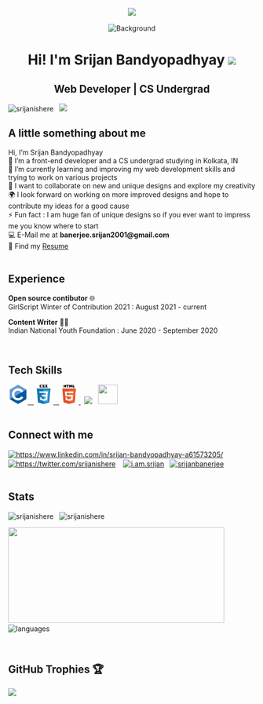 <p align="center">
  <a href="https://git.io/typing-svg"><img src="https://readme-typing-svg.herokuapp.com?font=Montserrat&color=F67E26&size=30&lines=Welcome+to+my+GitHub!"></a>
</p>

<p align="center">
     <img src="https://media4.giphy.com/media/WTjXuYA2y4o3UZly3W/giphy.gif?cid=ecf05e47zzzhse8btcz04b72yj6h89mircf0tqdlle77ikp3&rid=giphy.gif&ct=g" height="400px" width="500px" alt="Background">
</p>     
<h1 align="center">Hi! I'm Srijan Bandyopadhyay <img src="https://raw.githubusercontent.com/aemmadi/aemmadi/master/wave.gif" width="40px"></h1>
<h2 align="center">Web Developer | CS Undergrad </h2>
<p align="left"> <img src="https://komarev.com/ghpvc/?username=srijanishere&label=Profile%20views&color=0e75b6&style=flat" alt="srijanishere" /> &nbsp; <img src="https://badges.pufler.dev/repos/srijanishere" </p>
<h2>A little something about me</h2>
Hi, I’m Srijan Bandyopadhyay<br>
👀 I’m a front-end developer and a CS undergrad studying in Kolkata, IN<br>
🌱 I’m currently learning and improving my web development skills and trying to work on various projects<br>
💞️ I want to collaborate on new and unique designs and explore my creativity<br>
🌍 I look forward on working on more improved designs and hope to contribute my ideas for a good cause<br>
⚡ Fun fact : I am huge fan of unique designs so if you ever want to impress me you know where to start<br>
💻 E-Mail me at <strong>banerjee.srijan2001@gmail.com</strong><br>
📄 Find my <a href="https://drive.google.com/file/d/1OYR4JRzQvSpLhJ9B0v6aa0a3VBtecqCm/view?usp=sharing" alt="resume" target="_blank">Resume</a>
<br><br>
<h2>Experience</h2>
<p><strong>Open source contibutor</strong> 🌐<br>
GirlScript Winter of Contribution 2021 : August 2021 - current</p>

<p><strong>Content Writer</strong> ✍🏻<br>
Indian National Youth Foundation : June 2020 - September 2020</p>
<br>
<h2>Tech Skills</h2>
<p align="left"> <a href="https://www.cprogramming.com/" target="_blank"><img src="https://raw.githubusercontent.com/devicons/devicon/master/icons/c/c-original.svg" alt="c" width="40" height="40"/> </a> <a href="https://www.w3schools.com/cpp/" target="_blank">&nbsp;
<img src="https://raw.githubusercontent.com/devicons/devicon/master/icons/css3/css3-original-wordmark.svg" alt="css3" width="40" height="40"/> </a> <a href="https://dart.dev" target="_blank">&nbsp;
<img src="https://raw.githubusercontent.com/devicons/devicon/master/icons/html5/html5-original-wordmark.svg" alt="html5" width="40" height="40"/> <a href="https://developer.mozilla.org/en-US/docs/Web/JavaScript" target="_blank"></a>&nbsp;
<img src="https://cdn4.iconfinder.com/data/icons/logos-and-brands/512/181_Java_logo_logos-128.png" width="50px" height"60px">&nbsp;&nbsp;
<img src="https://cdn3.iconfinder.com/data/icons/social-media-2169/24/social_media_social_media_logo_git-256.png" width="40px" height="40px">  
<br><br>
<h2>Connect with me</h2>
<a href="https://www.linkedin.com/in/srijan-bandyopadhyay-a61573205/" target="blank"><img align="center" src="https://cdn2.iconfinder.com/data/icons/social-media-2199/64/social_media_isometric_14-linkedin-256.png" alt="https://www.linkedin.com/in/srijan-bandyopadhyay-a61573205/" height="40" width="40" /></a>&nbsp;&nbsp;&nbsp;
<a href="https://twitter.com/srijanishere" target="blank"><img align="center" src="https://cdn2.iconfinder.com/data/icons/social-media-2199/64/social_media_isometric_6-twitter-256.png" alt="https://twitter.com/srijanishere" height="40" width="40" /></a>&nbsp;&nbsp;&nbsp;
<a href="https://instagram.com/i.am.srijan" target="blank"><img align="center" src="https://cdn2.iconfinder.com/data/icons/social-media-2199/64/social_media_isometric_3-instagram-256.png" alt="i.am.srijan" height="40" width="40" /></a>&nbsp;&nbsp;
<a href="https://dev.to/srijanbanerjee" target="blank"><img align="center" src="https://cdn3.iconfinder.com/data/icons/logos-and-brands-adobe/512/84_Dev-256.png" alt="srijanbanerjee" height="50" width="50" /></a>
<br><br>
<h2>Stats</h2>
<p>
<img align="center" src="https://github-readme-stats.vercel.app/api?username=srijanishere&show_icons=true&locale=en" alt="srijanishere" width="440px" height="195px" />&nbsp;&nbsp;
<img align="center" src="https://github-readme-streak-stats.herokuapp.com/?user=srijanishere&" alt="srijanishere" width="440px" height="195px"/>
</p>
<p>
<img src ="https://activity-graph.herokuapp.com/graph?username=srijanishere&bg_color=ffffff&color=0400ff&line=0400ff&point=03d3d&area=true&hide_border=true" width="440px" height="195px">&nbsp;&nbsp;
<img src="https://github-readme-stats.vercel.app/api/top-langs/?username=srijanishere&layout=compact&theme=buefy" alt="languages" width="440px" height="195px">
</p>
<br>
<h2>GitHub Trophies 🏆</h2>
<p>
    <img src="https://github-profile-trophy.vercel.app/?username=srijanishere&margin-w=15&margin-h=10theme=dark">
</p>
